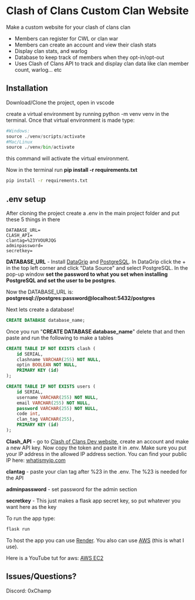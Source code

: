 # Clash of Clans Custom Clan Website


Make a custom website for your clash of clans clan
 - Members can register for CWL or clan war
 - Members can create an account and view their clash stats
 - Display clan stats, and warlog
 - Database to keep track of members when they opt-in/opt-out
 - Uses Clash of Clans API to track and display clan data like clan member count, warlog... etc

## Installation

Download/Clone the project, open in vscode


create a virtual environment by running python -m venv venv in the terminal. Once that virtual environment is made type:
```python
#Windows: 
source ./venv/scripts/activate
#Mac/Linux
source ./venv/bin/activate
```

this command will activate the virtual environment. 

Now in the terminal run **pip install -r requirements.txt**

```bash
pip install -r requirements.txt
```

## .env setup
After cloning the project create a .env in the main project folder and put these 5 things in there

```
DATABASE_URL=
CLASH_API=
clantag=%23YVOURJQG
adminpassword=
secretkey=
```

**DATABASE_URL** - Install [DataGrip](https://www.jetbrains.com/datagrip/download/#section=windows) and [PostgreSQL](https://www.postgresql.org/download/). In DataGrip click the + in the top left corner and click "Data Source" and select PostgreSQL. In the pop-up window **set the password to what you set when installing PostgreSQL and set the user to be postgres**. 

Now the DATABASE_URL is: **postgresql://postgres:password@localhost:5432/postgres**

Next lets create a database!
```sql
CREATE DATABASE database_name;
```
Once you run "**CREATE DATABASE database_name**" delete that and then paste and run the following to make a tables
```sql
CREATE TABLE IF NOT EXISTS clash (
    id SERIAL,
    clashname VARCHAR(255) NOT NULL,
    optin BOOLEAN NOT NULL,
    PRIMARY KEY (id)
);

CREATE TABLE IF NOT EXISTS users (
    id SERIAL,
    username VARCHAR(255) NOT NULL,
    email VARCHAR(255) NOT NULL,
    password VARCHAR(255) NOT NULL,
    code int,
    clan_tag VARCHAR(255),
    PRIMARY KEY (id)
);
```

**Clash_API** - go to [Clash of Clans Dev website](https://developer.clashofclans.com/#/), create an account and make a new API key. Now copy the token and paste it in .env. Make sure you put your IP address in the allowed IP address section. You can find your public IP here: [whatismyip.com](https://www.whatismyip.com/)

**clantag** - paste your clan tag after %23 in the .env. The %23 is needed for the API

**adminpassword** - set password for the admin section

**secretkey** - This just makes a flask app secret key, so put whatever you want here as the key

To run the app type:

```python
flask run
```


To host the app you can use [Render](https://render.com/). You also can use [AWS](https://aws.amazon.com/) (this is what I use).

Here is a YouTube tut for aws: [AWS EC2](https://www.youtube.com/watch?v=uhO2JvOvTWU&t=619s)


## Issues/Questions?

Discord: 0xChamp
